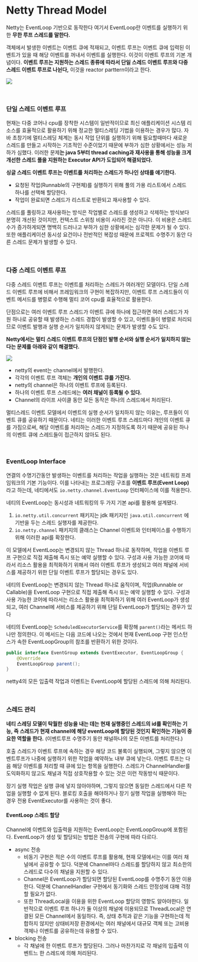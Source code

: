 # Netty Thread Model

Netty는 EventLoop 기반으로 동작한다 여기서 EventLoop란 이벤트를 실행하기 위한 **무한 루프 스레드를 말한다.**

객체에서 발생한 이벤트는 이벤트 큐에 적재되고, 이벤트 루프는 이벤트 큐에 입력된 이벤트가 있을 때 해당 이벤트를 꺼내서 이벤트를 실행한다. 이것이 이벤트 루프의 기본 개념이다. **이벤트 루프는 지원하는 스레드 종류에 따라서 단일 스레드 이벤트 루프와 다중 스레드 이벤트 루프로 나뉜다,** 이것을 reactor parttern이라고 한다.

![](https://img1.daumcdn.net/thumb/R1280x0/?scode=mtistory2&fname=https%3A%2F%2Fblog.kakaocdn.net%2Fdn%2FFtPSv%2FbtqEPgcPYd4%2F8czy9hXA4eA4bFYx7uNBwK%2Fimg.png)


<br>

### 단일 스레드 이벤트 루프

현재는 다중 코어나 cpu를 장착한 시스템이 일반적이므로 최신 애플리케이션 시스템 리소스를 효율적으로 활용하기 위해 정교한 멀티스레딩 기법을 이용하는 경우가 많다. 자바 초창기에 멀티스레딩 체계는 동시 작업 단위를 실행하기 위해 필요할때마다 새로운 스레드를 만들고 시작하는 기초적인 수준이었기 때문에 부하가 심한 상황에서는 성능 저하가 심했다. 이러한 문제**는 java 5부터 thread caching과 재사용을 통해 성능을 크게 개선한 스레드 풀을 지원하는 Executor API가 도입되어 해결되었다.**

**싱글 스레드 이벤트 루프는 이벤트를 처리하는 스레드가 하나인 상태를 얘기한다.**
- 요청된 작업(Runnable의 구현체)를 실행하기 위해 풀의 가용 리스트에서 스레드 하나를 선택해 할당한다.
- 작업이 완료되면 스레드가 리스트로 반환되고 재사용할 수 있다.

스레드를 풀링하고 재사용하는 방식은 작업별로 스레드를 생성하고 삭제하는 방식보다 분명히 개선된 것이지만, 컨텍스트 스위칭 비용이 사라진 것은 아니다. 이 비용은 스레드 수가 증가하게되면 명백히 드러나고 부하가 심한 상황에서는 심각한 문제가 될 수 있다. 또한 애플리케이션 동시성 요건이나 전반적인 복잡성 때문에 프로젝트 수명주기 동안 다른 스레드 문제가 발생할 수 있다.

<br>

### 다중 스레드 이벤트 루프

다중 스레드 이벤트 루프는 이벤트를 처리하는 스레드가 여러개인 모델이다. 단일 스레드 이벤트 루프에 비해서 프레임워크의 구현이 복잡하지만, 이벤트 루프 스레드들이 이벤트 메서드를 병렬로 수행해 멀티 코어 cpu를 효율적으로 활용한다.

단점으로는 여러 이벤트 루프 스레드가 이벤트 큐에 하나에 접근하면 여러 스레드가 자원 하나로 공유할 때 발생하는 스레드 경합이 발생할 수 있고, 이벤트들이 병렬로 처리되므로 이벤트 발행과 실행 순서가 일치하지 않게되는 문제가 발생할 수도 있다.

**Netty에서는 멀티 스레드 이벤트 루프의 단점인 발행 순서와 실행 순서가 일치하지 않는다는 문제를 아래와 같이 해결했다.**

![](https://img1.daumcdn.net/thumb/R1280x0/?scode=mtistory2&fname=https%3A%2F%2Fblog.kakaocdn.net%2Fdn%2Fbw9UHS%2FbtqEQs4d8WI%2FVnRj1VwZEo2bJSX8WRRem1%2Fimg.png)

- netty의 event는 channel에서 발행한다.
- 각각의 이벤트 루프 객체는 **개인의 이벤트 큐를 가진다.**
- netty의 channel은 하나의 이벤트 루프에 등록된다.
- 하나의 이벤트 루프 스레드에는 **여러 채널이 등록될 수 있다.**
- Channel의 라이프 사이클 동안 모든 동작은 하나의 스레드에서 처리된다.

멀티스레드 이벤트 모델에서 이벤트의 실행 순서가 일치하지 않는 이유는, 루프들이 이벤트 큐를 공유하기 때문이다. 네티는 이러한 이벤트 루프 스레드마다 개인의 이벤트 큐를 가짐으로써, 해당 이벤트를 처리하는 스레드가 지정하도록 하기 때문에 공유된 하나의 이벤트 큐에 스레드들이 접근하지 않아도 된다.

<br>

### EventLoop Interface

연결의 수명기간동안 발생하는 이벤트를 처리하는 작업을 실행하는 것은 네트워킹 프레임워크의 기본 기능이다. 이를 나타내는 프로그래밍 구조를 **이벤트 루프(Event Loop)** 라고 하는데, 네티에서도 `io.netty.channel.EventLoop` 인터페이스에 이를 적용한다.

네티의 EventLoop는 동시성과 네트워킹의 두 가지 기본 api를 활용해 설계됐다.

1. `io.netty.util.concurrent` 패키지는 jdk 패키지인 `java.util.concurrent` 에 기반을 두는 스레드 실행자를 제공한다.
2. `io.netty.channel` 패키지의 클래스는 Channel 이벤트와 인터페이스를 수행하기 위해 이러한 api를 확장한다.

이 모델에서 EventLoop는 변경되지 않는 Thread 하나로 동작하며, 작업을 이벤트 루프 구현으로 직접 제출해 즉시 또는 예약 실행할 수 있다. 구성과 사용 가능한 코어에 따라서 리소스 활용을 최적화하기 위해서 여러 이벤트 루프가 생성되고 여러 채널에 서비스를 제공하기 위한 단일 이벤트 루프가 할당되는 경우도 있다.

네티의 EventLoop는 변경되지 않는 Thread 하나로 움직이며, 작업(Runnable or Callable)을 EventLoop 구현으로 직접 제출해 즉시 또는 예약 실행할 수 있다. 구성과 사용 가능한 코어에 따라서는 리소스 활용을 최적화하기 위해 여러 EventLoop가 생성되고, 여러 Channel에 서비스를 제공하기 위해 단일 EventLoop가 할당되는 경우가 있다

네티의 EventLoop는 `ScheduledExecutorService`를 확장해 `parent()`라는 메서드 하나만 정의한다. 이 메서드는 다음 코드에 나오는 것에서 현재 EventLoop 구현 인스턴스가 속한 EventLoopGroup의 참조를 반환하기 위한 것이다.

```java
public interface EventGroup extends EventExecutor, EventLoopGroup {
    @Override
    EventLoopGroup parent();
}
```

netty4의 모든 입출력 작업과 이벤트는 EventLoop에 할당된 스레드에 의해 처리된다.

<br>

### 스레드 관리

**네티 스레딩 모델이 탁월한 성능을 내는 데는 현재 실행중인 스레드의 id를 확인하는 기능, 즉 스레드가 현재 channel에 해당 eventLoop에 할당된 것인지 확인하는 기능이 중요한 역할을 한다.**  (이벤트루프 수명주기 동안 채널하나의 모든 이벤트를 처리한다.)

호출 스레드가 이벤트 루프에 속하는 경우 해당 코드 불록이 실행되며, 그렇지 않으면 이벤트루프가 나중에 실행하기 위한 작업을 예약하노 내부 큐에 넣는다. 이벤트 루프는 다음 해당 이벤트를 처리할 때 큐에 있는 항목을 실행한다. 스레드가 ChannelHandler를 도익화하지 않고도 채널과 직접 상호작용할 수 있는 것은 이런 작동방식 때문이다.

장기 실행 작업은 실행 큐에 넣지 않아야하며, 그렇지 않으면 동일한 스레드에서 다른 작업을 실행할 수 없게 된다. 블로킹 호출을 해야하거나 장기 실행 작업을 실행해야 하는 경우 전용 EventExecutor를 사용하는 것이 좋다.

#### EventLoop 스레드 할당

Channel에 이벤트와 입출력을 지원하는 EventLoop는 EventLoopGroup에 포함된다. EventLoop가 생성 및 할당되는 방법은 전송의 구현에 따라 다르다.

- async 전송
	- 비동기 구현은 적은 수의 이벤트 루프를 활용해, 현재 모델에서는 이를 여러 채널에서 공유할 수 있다. 덕분에 Channel마다 스레드를 할당하지 않고 최소한의 스레드로 다수의 채널을 지원할 수 있다.
	- Channel은 EventLoop가 할당되면 할당된 EventLoop를 수명주기 동안 이용한다. 덕분에 ChannelHandler 구현에서 동기화와 스레드 안정성에 대해 걱정할 필요가 없다.
	- 또한 ThreadLocal을 이용을 위한 EventLoop 할당의 영향도 알아야한다. 일반적으로 이벤트 루프 하나가 둘 이상의 채널에 이용되므로 ThreadLocal은 연결된 모든 Channel에서 동일하다. 즉, 상태 추적과 같은 기능을 구현하는데 적합하지 않지만 상태비저장 환경에서는 여러 채널에서 대규모 객체 또는 고비용 객체나 이벤트를 공유하는데 유용할 수 있다.
- blocking 전송
	- 각 채널에 한 이벤트 루프가 할당된다. 그러나 마찬가지로 각 채널의 입출력 이벤트느 한 스레드에 의해 처리된다.
